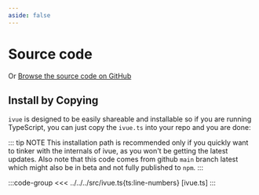 ```yaml
---
aside: false
---
```

# Source code
Or [Browse the source code on GitHub](https://github.com/infinite-system/ivue/blob/main/src/ivue.ts)

## Install by Copying

`ivue` is designed to be easily shareable and installable so if you are running TypeScript, you can just copy the
`ivue.ts` into your repo and you are done:

::: tip NOTE
This installation path is recommended only if you quickly want to tinker with the internals of ivue, as you won't be getting the latest updates. Also note that this code comes from github `main` branch latest which might also be in beta and not fully published to `npm`.
:::

:::code-group
<<< ../../../src/ivue.ts{ts:line-numbers} [ivue.ts]
:::
